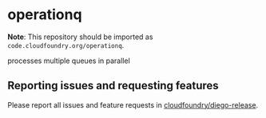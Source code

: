 # operationq

**Note**: This repository should be imported as `code.cloudfoundry.org/operationq`.

processes multiple queues in parallel

## Reporting issues and requesting features

Please report all issues and feature requests in [cloudfoundry/diego-release](https://github.com/cloudfoundry/diego-release/issues).
